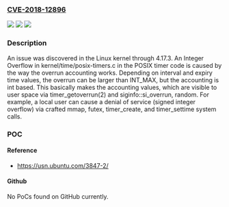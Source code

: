 ### [CVE-2018-12896](https://cve.mitre.org/cgi-bin/cvename.cgi?name=CVE-2018-12896)
![](https://img.shields.io/static/v1?label=Product&message=n%2Fa&color=blue)
![](https://img.shields.io/static/v1?label=Version&message=n%2Fa&color=blue)
![](https://img.shields.io/static/v1?label=Vulnerability&message=n%2Fa&color=brighgreen)

### Description

An issue was discovered in the Linux kernel through 4.17.3. An Integer Overflow in kernel/time/posix-timers.c in the POSIX timer code is caused by the way the overrun accounting works. Depending on interval and expiry time values, the overrun can be larger than INT_MAX, but the accounting is int based. This basically makes the accounting values, which are visible to user space via timer_getoverrun(2) and siginfo::si_overrun, random. For example, a local user can cause a denial of service (signed integer overflow) via crafted mmap, futex, timer_create, and timer_settime system calls.

### POC

#### Reference
- https://usn.ubuntu.com/3847-2/

#### Github
No PoCs found on GitHub currently.

